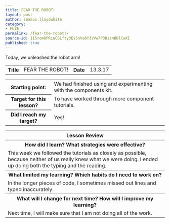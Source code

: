 ```yaml
---
title: FEAR THE ROBOT!
layout: post
author: seamus.lloydwhite
category:
- FUZE
permalink: /fear-the-robot!/
source-id: 1I5rom8PRiuCGLfty3Es5nVa6Y3VVw7P3DiznBDlCwXI
published: true
---
```

Today, we unleashed the robot arm!

<table>
  <tr>
    <th>Title</th>
    <td>FEAR THE ROBOT!</td>
    <th>Date</th>
    <td>13.3.17</td>
  </tr>
</table>


<table>
  <tr>
    <th>Starting point:</th>
    <td>We had finished using and experimenting with the components kit.</td>
  </tr>
  <tr>
    <th>Target for this lesson?</th>
    <td>To have worked through more component tutorials.</td>
  </tr>
  <tr>
    <th>Did I reach my target? </th>
    <td>Yes!</td>
  </tr>
</table>


<table>
  <tr>
    <th>Lesson Review</th>
  </tr>
  <tr>
    <th>How did I learn? What strategies were effective? </th>
  </tr>
  <tr>
    <td>This week we followed the tutorials as closely as possible, because neither of us really knew what we were doing. I ended up doing both the typing and the reading.</td>
  </tr>
  <tr>
    <th>What limited my learning? Which habits do I need to work on? </th>
  </tr>
  <tr>
    <td>In the longer pieces of code, I sometimes missed out lines and typed inaccurately.</td>
  </tr>
  <tr>
    <th>What will I change for next time? How will I improve my learning?</th>
  </tr>
  <tr>
    <td>Next time, I will make sure that I am not doing all of the work.</td>
  </tr>
</table>


